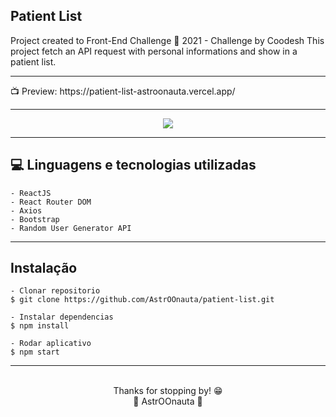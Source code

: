 ## Patient List

Project created to Front-End Challenge 🏅 2021 - Challenge by Coodesh
This project fetch an API request with personal informations and show in a patient list.
<hr>
📺 Preview: https://patient-list-astroonauta.vercel.app/
<hr>
<div align = "center">
  
<img src="https://github.com/AstrOOnauta/patient-list/blob/main/preview.gif?raw=true">
 
</div>
<hr>

## 💻 Linguagens e tecnologias utilizadas

    - ReactJS
    - React Router DOM
    - Axios
    - Bootstrap
    - Random User Generator API
<hr>

## Instalação

    - Clonar repositorio
    $ git clone https://github.com/AstrOOnauta/patient-list.git

    - Instalar dependencias
    $ npm install

    - Rodar aplicativo
    $ npm start

<hr>
<div align = "center">
	<br>
	Thanks for stopping by! 😁
	<br>
	🚀 AstrOOnauta 🚀
</div>
